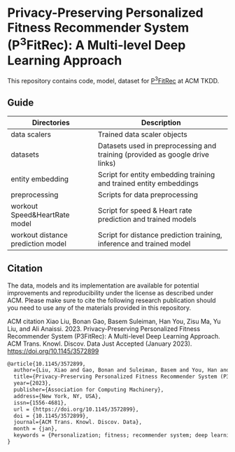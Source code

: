 # Privacy-Preserving Personalized Fitness Recommender System (P<sup>3</sup>FitRec): A Multi-level Deep Learning Approach

This repository contains code, model, dataset for [P<sup>3</sup>FitRec](https://dl.acm.org/doi/10.1145/3572899) at ACM TKDD.

## Guide  

| Directories | Description |
|  ----  | ----  |
| data scalers | Trained data scaler objects |  
| datasets | Datasets used in preprocessing and training (provided as google drive links) |
| entity embedding | Script for entity embedding training and trained entity embeddings |
| preprocessing | Scripts for data preprocessing |
| workout Speed&HeartRate model | Script for speed & Heart rate prediction and trained models | 
| workout distance prediction model | Script for distance prediction training, inference and trained model | 

## Citation 
The data, models and its implementation are available for potential improvements and reproducibility under the license as described under ACM. Please make sure to cite the following research publication should you need to use any of the materials provided in this repository. 

ACM citation 
Xiao Liu, Bonan Gao, Basem Suleiman, Han You, Zisu Ma, Yu Liu, and Ali Anaissi. 2023. Privacy-Preserving Personalized Fitness Recommender System (P3FitRec): A Multi-level Deep Learning Approach. ACM Trans. Knowl. Discov. Data Just Accepted (January 2023). https://doi.org/10.1145/3572899

```latex
@article{10.1145/3572899,
  author={Liu, Xiao and Gao, Bonan and Suleiman, Basem and You, Han and Ma, Zisu and Liu, Yu and Anaissi, Ali},
  title={Privacy-Preserving Personalized Fitness Recommender System (P3FitRec): A Multi-Level Deep Learning Approach},
  year={2023},
  publisher={Association for Computing Machinery},
  address={New York, NY, USA},
  issn={1556-4681},
  url = {https://doi.org/10.1145/3572899},
  doi = {10.1145/3572899},
  journal={ACM Trans. Knowl. Discov. Data},
  month = {jan},
  keywords = {Personalization; fitness; recommender system; deep learning; sensors}
}
```
